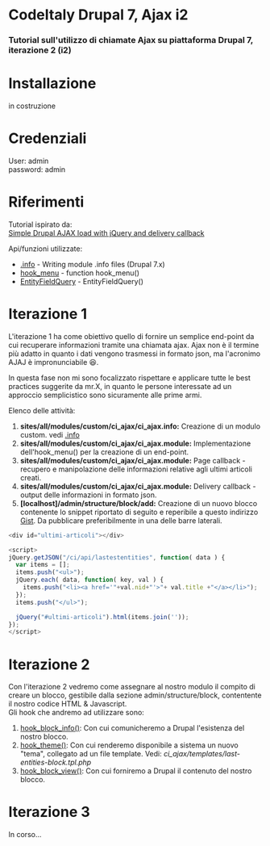 # CodeItaly Drupal 7, Ajax i2
### Tutorial sull'utilizzo di chiamate Ajax su piattaforma Drupal 7, iterazione 2 (i2)

# Installazione
in costruzione


# Credenziali
User: admin  
password: admin


# Riferimenti

Tutorial ispirato da:  
[Simple Drupal AJAX load with jQuery and delivery callback]

Api/funzioni utilizzate:
* [.info] - Writing module .info files (Drupal 7.x)
* [hook_menu] - function hook_menu()
* [EntityFieldQuery] - EntityFieldQuery()

# Iterazione 1

L'iterazione 1 ha come obiettivo quello di fornire un semplice end-point da cui recuperare informazioni tramite una chiamata ajax. Ajax non è il termine più adatto in quanto i dati vengono trasmessi in formato json, ma l'acronimo AJAJ è impronunciabile :laughing:.

In questa fase non mi sono focalizzato rispettare e applicare tutte le best practices suggerite da mr.X, in quanto le persone interessate ad un approccio semplicistico sono sicuramente alle prime armi.

Elenco delle attività:  

1.  **sites/all/modules/custom/ci_ajax/ci_ajax.info:** Creazione di un modulo custom. vedi [.info]  
2.	**sites/all/modules/custom/ci_ajax/ci_ajax.module:** Implementazione dell'hook_menu() per la creazione di un end-point.  
3.	**sites/all/modules/custom/ci_ajax/ci_ajax.module:** Page callback - recupero e manipolazione delle informazioni relative agli ultimi articoli creati.  
4.	**sites/all/modules/custom/ci_ajax/ci_ajax.module:** Delivery callback - output delle informazioni in formato json.  
5.	**[localhost]/admin/structure/block/add:** Creazione di un nuovo blocco contenente lo snippet riportato di seguito e reperibile a questo indirizzo [Gist]. Da pubblicare preferibilmente in una delle barre laterali.  


```javascript
<div id="ultimi-articoli"></div>

<script>
jQuery.getJSON("/ci/api/lastestentities", function( data ) {
  var items = [];
  items.push("<ul>");
  jQuery.each( data, function( key, val ) {
    items.push("<li><a href='"+val.nid+"'>"+ val.title +"</a></li>");
  });
  items.push("</ul>");

  jQuery("#ultimi-articoli").html(items.join(''));
});
</script>
```

# Iterazione 2

Con l'iterazione 2 vedremo come assegnare al nostro modulo il compito di creare un blocco, gestibile dalla sezione admin/structure/block, contentente il nostro codice HTML & Javascript.  
Gli hook che andremo ad utilizzare sono:
1. [hook_block_info()]: Con cui comunicheremo a Drupal l'esistenza del nostro blocco.
2. [hook_theme()]: Con cui renderemo disponibile a sistema un nuovo "tema", collegato ad un file template. Vedi: *ci_ajax/templates/last-entities-block.tpl.php*
3. [hook_block_view()]: Con cui forniremo a Drupal il contenuto del nostro blocco.

# Iterazione 3

In corso...


[//]: # (These are reference links used in the body of this note and get stripped out when the markdown processor does its job. There is no need to format nicely because it shouldn't be seen. Thanks SO - http://stackoverflow.com/questions/4823468/store-comments-in-markdown-syntax)


  [Simple Drupal AJAX load with jQuery and delivery callback]: <https://www.drupal.org/node/2046693>

  [hook_menu]: <https://api.drupal.org/api/drupal/modules%21system%21system.api.php/function/hook_menu/7.x>

  [EntityFieldQuery]: <https://www.drupal.org/node/1343708>

  [.info]: <https://www.drupal.org/node/542202>

  [Gist]: <https://gist.github.com/nervaccio/7c6d85ed6cd12adfe28715f24bac7fcb>

  [hook_block_info()]: <https://api.drupal.org/api/drupal/modules%21block%21block.api.php/function/hook_block_info/7.x>

  [hook_theme()]: <https://api.drupal.org/api/drupal/modules%21system%21system.api.php/function/hook_theme/7.x>

  [hook_block_view()]: <https://api.drupal.org/api/drupal/modules%21block%21block.api.php/function/hook_block_view/7.x>
